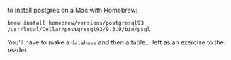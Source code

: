 

to install postgres on a Mac with Homebrew:

    brew install homebrew/versions/postgresql93
    /usr/local/Cellar/postgresql93/9.3.9/bin/psql

You'll have to make a `database` and then a table... left as an exercise to the reader.

